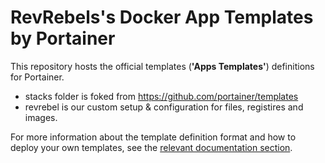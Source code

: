 # RevRebels's Docker App Templates by Portainer

This repository hosts the official templates (**'Apps Templates'**) definitions for Portainer.

- stacks folder is foked from https://github.com/portainer/templates
- revrebel is our custom setup & configuration for files, registires and images.


For more information about the template definition format and how to deploy your own templates, see the [relevant documentation section](https://documentation.portainer.io/v2.0/templates/deploy_stack/).
